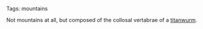 Tags: mountains

Not mountains at all, but composed of the collosal vertabrae of a [titanwurm](Titanwurm). 